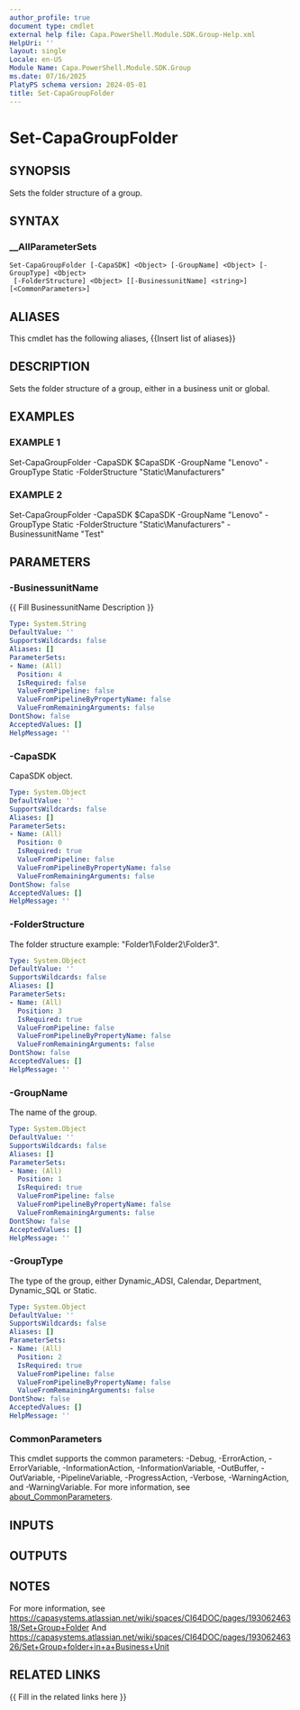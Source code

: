 ```yaml
---
author_profile: true
document type: cmdlet
external help file: Capa.PowerShell.Module.SDK.Group-Help.xml
HelpUri: ''
layout: single
Locale: en-US
Module Name: Capa.PowerShell.Module.SDK.Group
ms.date: 07/16/2025
PlatyPS schema version: 2024-05-01
title: Set-CapaGroupFolder
---
```


# Set-CapaGroupFolder

## SYNOPSIS

Sets the folder structure of a group.

## SYNTAX

### __AllParameterSets

```
Set-CapaGroupFolder [-CapaSDK] <Object> [-GroupName] <Object> [-GroupType] <Object>
 [-FolderStructure] <Object> [[-BusinessunitName] <string>] [<CommonParameters>]
```

## ALIASES

This cmdlet has the following aliases,
  {{Insert list of aliases}}

## DESCRIPTION

Sets the folder structure of a group, either in a business unit or global.

## EXAMPLES

### EXAMPLE 1

Set-CapaGroupFolder -CapaSDK $CapaSDK -GroupName "Lenovo" -GroupType Static -FolderStructure  "Static\Manufacturers"

### EXAMPLE 2

Set-CapaGroupFolder -CapaSDK $CapaSDK -GroupName "Lenovo" -GroupType Static -FolderStructure  "Static\Manufacturers" -BusinessunitName "Test"

## PARAMETERS

### -BusinessunitName

{{ Fill BusinessunitName Description }}

```yaml
Type: System.String
DefaultValue: ''
SupportsWildcards: false
Aliases: []
ParameterSets:
- Name: (All)
  Position: 4
  IsRequired: false
  ValueFromPipeline: false
  ValueFromPipelineByPropertyName: false
  ValueFromRemainingArguments: false
DontShow: false
AcceptedValues: []
HelpMessage: ''
```

### -CapaSDK

CapaSDK object.

```yaml
Type: System.Object
DefaultValue: ''
SupportsWildcards: false
Aliases: []
ParameterSets:
- Name: (All)
  Position: 0
  IsRequired: true
  ValueFromPipeline: false
  ValueFromPipelineByPropertyName: false
  ValueFromRemainingArguments: false
DontShow: false
AcceptedValues: []
HelpMessage: ''
```

### -FolderStructure

The folder structure example: "Folder1\Folder2\Folder3".

```yaml
Type: System.Object
DefaultValue: ''
SupportsWildcards: false
Aliases: []
ParameterSets:
- Name: (All)
  Position: 3
  IsRequired: true
  ValueFromPipeline: false
  ValueFromPipelineByPropertyName: false
  ValueFromRemainingArguments: false
DontShow: false
AcceptedValues: []
HelpMessage: ''
```

### -GroupName

The name of the group.

```yaml
Type: System.Object
DefaultValue: ''
SupportsWildcards: false
Aliases: []
ParameterSets:
- Name: (All)
  Position: 1
  IsRequired: true
  ValueFromPipeline: false
  ValueFromPipelineByPropertyName: false
  ValueFromRemainingArguments: false
DontShow: false
AcceptedValues: []
HelpMessage: ''
```

### -GroupType

The type of the group, either Dynamic_ADSI, Calendar, Department, Dynamic_SQL or Static.

```yaml
Type: System.Object
DefaultValue: ''
SupportsWildcards: false
Aliases: []
ParameterSets:
- Name: (All)
  Position: 2
  IsRequired: true
  ValueFromPipeline: false
  ValueFromPipelineByPropertyName: false
  ValueFromRemainingArguments: false
DontShow: false
AcceptedValues: []
HelpMessage: ''
```

### CommonParameters

This cmdlet supports the common parameters: -Debug, -ErrorAction, -ErrorVariable,
-InformationAction, -InformationVariable, -OutBuffer, -OutVariable, -PipelineVariable,
-ProgressAction, -Verbose, -WarningAction, and -WarningVariable. For more information, see
[about_CommonParameters](https://go.microsoft.com/fwlink/?LinkID=113216).

## INPUTS

## OUTPUTS

## NOTES

For more information, see https://capasystems.atlassian.net/wiki/spaces/CI64DOC/pages/19306246318/Set+Group+Folder
And https://capasystems.atlassian.net/wiki/spaces/CI64DOC/pages/19306246326/Set+Group+folder+in+a+Business+Unit


## RELATED LINKS

{{ Fill in the related links here }}

